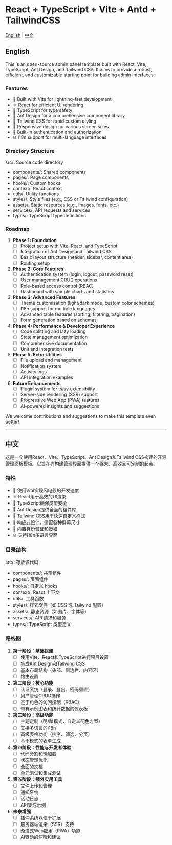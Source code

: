 # React + TypeScript + Vite + Antd + TailwindCSS

[English](#english) | [中文](#中文)

## English

 This is an open-source admin panel template built with React, Vite, TypeScript, Ant Design, and Tailwind CSS. It aims to provide a robust, efficient, and customizable starting point for building admin interfaces.

### Features

- 🚀 Built with Vite for lightning-fast development
- ⚛️ React for efficient UI rendering
- 📘 TypeScript for type safety
- 🐜 Ant Design for a comprehensive component library
- 🎨 Tailwind CSS for rapid custom styling
- 📱 Responsive design for various screen sizes
- 🔐 Built-in authentication and authorization
- 🌐 I18n support for multi-language interfaces

### Directory Structure
src/: Source code directory
- components/: Shared components
- pages/: Page components
- hooks/: Custom hooks
- context/: React context
- utils/: Utility functions
- styles/: Style files (e.g., CSS or Tailwind configuration)
- assets/: Static resources (e.g., images, fonts, etc.)
- services/: API requests and services
- types/: TypeScript type definitions

### Roadmap

1. **Phase 1: Foundation**
   - [ ] Project setup with Vite, React, and TypeScript
   - [ ] Integration of Ant Design and Tailwind CSS
   - [ ] Basic layout structure (header, sidebar, content area)
   - [ ] Routing setup

2. **Phase 2: Core Features**
   - [ ] Authentication system (login, logout, password reset)
   - [ ] User management CRUD operations
   - [ ] Role-based access control (RBAC)
   - [ ] Dashboard with sample charts and statistics

3. **Phase 3: Advanced Features**
   - [ ] Theme customization (light/dark mode, custom color schemes)
   - [ ] I18n support for multiple languages
   - [ ] Advanced table features (sorting, filtering, pagination)
   - [ ] Form generation based on schemas

4. **Phase 4: Performance & Developer Experience**
   - [ ] Code splitting and lazy loading
   - [ ] State management optimization
   - [ ] Comprehensive documentation
   - [ ] Unit and integration tests

5. **Phase 5: Extra Utilities**
   - [ ] File upload and management
   - [ ] Notification system
   - [ ] Activity logs
   - [ ] API integration examples

6. **Future Enhancements**
   - [ ] Plugin system for easy extensibility
   - [ ] Server-side rendering (SSR) support
   - [ ] Progressive Web App (PWA) features
   - [ ] AI-powered insights and suggestions

We welcome contributions and suggestions to make this template even better!

---

## 中文

这是一个使用React、Vite、TypeScript、Ant Design和Tailwind CSS构建的开源管理面板模板。它旨在为构建管理界面提供一个强大、高效且可定制的起点。

### 特性

- 🚀 使用Vite实现闪电般的开发速度
- ⚛️ React用于高效的UI渲染
- 📘 TypeScript确保类型安全
- 🐜 Ant Design提供全面的组件库
- 🎨 Tailwind CSS用于快速自定义样式
- 📱 响应式设计，适配各种屏幕尺寸
- 🔐 内置身份验证和授权
- 🌐 支持I18n多语言界面

### 目录结构
src/: 存放源代码
- components/: 共享组件
- pages/: 页面组件
- hooks/: 自定义 hooks
- context/: React 上下文
- utils/: 工具函数
- styles/: 样式文件（如 CSS 或 Tailwind 配置）
- assets/: 静态资源（如图片、字体等）
- services/: API 请求和服务
- types/: TypeScript 类型定义

### 路线图

1. **第一阶段：基础搭建**
   - [ ] 使用Vite、React和TypeScript进行项目设置
   - [ ] 集成Ant Design和Tailwind CSS
   - [ ] 基本布局结构（头部、侧边栏、内容区）
   - [ ] 路由设置

2. **第二阶段：核心功能**
   - [ ] 认证系统（登录、登出、密码重置）
   - [ ] 用户管理CRUD操作
   - [ ] 基于角色的访问控制（RBAC）
   - [ ] 带有示例图表和统计数据的仪表板

3. **第三阶段：高级功能**
   - [ ] 主题定制（明/暗模式，自定义配色方案）
   - [ ] 支持多语言的I18n
   - [ ] 高级表格功能（排序、筛选、分页）
   - [ ] 基于模式的表单生成

4. **第四阶段：性能与开发者体验**
   - [ ] 代码分割和懒加载
   - [ ] 状态管理优化
   - [ ] 全面的文档
   - [ ] 单元测试和集成测试

5. **第五阶段：额外实用工具**
   - [ ] 文件上传和管理
   - [ ] 通知系统
   - [ ] 活动日志
   - [ ] API集成示例

6. **未来增强**
   - [ ] 插件系统以便于扩展
   - [ ] 服务器端渲染（SSR）支持
   - [ ] 渐进式Web应用（PWA）功能
   - [ ] AI驱动的洞察和建议